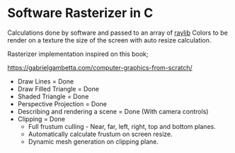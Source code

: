 # Software Rasterizer in C

Calculations done by software and passed to an array of [raylib](https://github.com/raysan5/raylib) Colors to be render on a texture the size of the screen with auto resize calculation.

Rasterizer implementation inspired on this book;

https://gabrielgambetta.com/computer-graphics-from-scratch/

-   Draw Lines = Done
-   Draw Filled Triangle = Done
-   Shaded Triangle = Done
-   Perspective Projection = Done
-   Describing and rendering a scene = Done (With camera controls)
-   Clipping = Done
    -   Full frustum culling - Near, far, left, right, top and bottom planes.
    -   Automatically calculate frustum on screen resize.
    -   Dynamic mesh generation on clipping plane.
